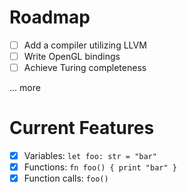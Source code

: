 # Roadmap
- [ ] Add a compiler utilizing LLVM
- [ ] Write OpenGL bindings
- [ ] Achieve Turing completeness

... more

# Current Features
- [x] Variables: `let foo: str = "bar"`
- [x] Functions: `fn foo() { print "bar" }`
- [x] Function calls: `foo()`
